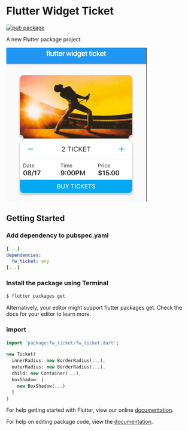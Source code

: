 # Flutter Widget Ticket

[![pub package](https://img.shields.io/pub/v/fw_ticket.svg)](https://pub.dartlang.org/packages/fw_ticket)

A new Flutter package project.

![preview](preview.png)

## Getting Started

### Add dependency to pubspec.yaml

```yaml
[...]
dependencies:
  fw_ticket: any
[...]
```

### Install the package using Terminal

```bash
$ flutter packages get
```

Alternatively, your editor might support flutter packages get. Check the docs for your editor to learn more.

### import

```dart
import 'package:fw_ticket/fw_ticket.dart';
```

```dart
new Ticket(
  innerRadius: new BorderRadius(...),
  outerRadius: new BorderRadius(...),
  child: new Container(...),
  boxShadow: [
    new BoxShadow(...)
  ]
)
```

For help getting started with Flutter, view our online [documentation](https://flutter.io/).

For help on editing package code, view the [documentation](https://flutter.io/developing-packages/).
